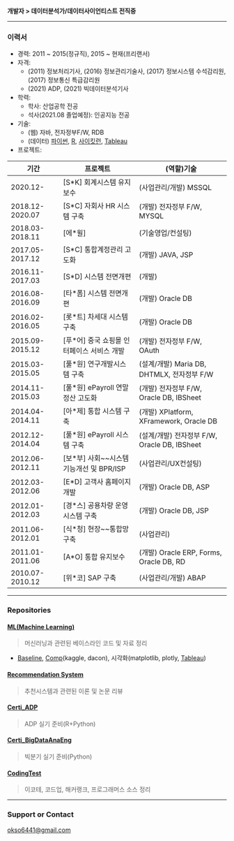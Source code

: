 **개발자 > 데이터분석가/데이터사이언티스트 전직중**  

---
### 이력서  
* 경력: 2011 ~ 2015(정규직), 2015 ~ 현재(프리랜서)  
* 자격: 
  * (2011) 정보처리기사, (2016) 정보관리기술사, (2017) 정보시스템 수석감리원, (2017) 정보통신 특급감리원
  * (2021) ADP, (2021) 빅데이터분석기사      
* 학력: 
  * 학사: 산업공학 전공 
  * 석사(2021.08 졸업예정): 인공지능 전공    
* 기술: 
  * (웹) 자바, 전자정부F/W, RDB   
  * (데이터) [파이썬](https://github.com/okso6441-ksh/CodingTest), [R](https://github.com/okso6441-ksh/Certi_ADP), [사이킷런](https://github.com/okso6441-ksh/ML), [Tableau](https://github.com/okso6441-ksh/ML/tree/master/Visualization/Tableau)      
* 프로젝트: 

|기간|프로젝트|(역할)기술|
|---|---|---|
|2020.12-|[S*K] 회계시스템 유지보수|(사업관리/개발) MSSQL|
|2018.12-2020.07|[S*C] 자회사 HR 시스템 구축|(개발) 전자정부 F/W, MYSQL|
|2018.03-2018.11|[에*윌]|(기술영업/컨설팅)|
|2017.05-2017.12|[S*C] 통합계정관리 고도화|(개발) JAVA, JSP|
|2016.11-2017.03|[S*D] 시스템 전면개편|(개발)|
|2016.08-2016.09|[타*폼] 시스템 전면개편|(개발) Oracle DB|
|2016.02-2016.05|[롯*트] 차세대 시스템 구축|(개발) Oracle DB|
|2015.09-2015.12|[푸*어] 중국 쇼핑몰 인터페이스 서비스 개발|(개발) 전자정부 F/W, OAuth|
|2015.03-2015.05|[풀*원] 연구개발시스템 구축|(설계/개발) Maria DB, DHTMLX, 전자정부 F/W|
|2014.11-2015.03|[풀*원] ePayroll 연말정산 고도화|(개발) 전자정부 F/W, Oracle DB, IBSheet|
|2014.04-2014.11|[아*제] 통합 시스템 구축|(개발) XPlatform, XFramework, Oracle DB|
|2012.12-2014.04|[풀*원] ePayroll 시스템 구축|(설계/개발) 전자정부 F/W, Oracle DB, IBSheet|
|2012.06-2012.11|[보*부] 사회~~시스템 기능개선 및 BPR/ISP|(사업관리/UX컨설팅)|
|2012.03-2012.06|[E*D] 고객사 홈페이지 개발|(개발) Oracle DB, ASP|
|2012.01-2012.03|[경*스] 공용차량 운영시스템 구축|(개발) Oracle DB, JSP|
|2011.06-2012.01|[식*청] 현장~~통합망구축|(사업관리)|
|2011.01-2011.06|[A*O] 통합 유지보수|(개발) Oracle ERP, Forms, Oracle DB, RD|
|2010.07-2010.12|[위*코] SAP 구축 |(사업관리/개발) ABAP|
---
### Repositories
#### [ML(Machine Learning)](https://github.com/okso6441-ksh/ML) 
> 머신러닝과 관련된 베이스라인 코드 및 자료 정리  
* [Baseline](https://github.com/okso6441-ksh/ML/tree/master/Baseline), [Comp](https://github.com/okso6441-ksh/ML/tree/master/competition)(kaggle, dacon), 시각화(matplotlib, plotly, [Tableau](https://github.com/okso6441-ksh/ML/tree/master/Visualization/Tableau))

#### [Recommendation System](https://github.com/okso6441-ksh/RecommendationSystem) 
> 추천시스템과 관련된 이론 및 논문 리뷰  

#### [Certi_ADP](https://github.com/okso6441-ksh/Certi_ADP) 
> ADP 실기 준비(R+Python)  

#### [Certi_BigDataAnaEng](https://github.com/okso6441-ksh/Certi_BigDataAnaEng) 
> 빅분기 실기 준비(Python)  

#### [CodingTest](https://github.com/okso6441-ksh/CodingTest) 
> 이코테, 코드업, 해커랭크, 프로그래머스 소스 정리  

---
### Support or Contact
okso6441@gmail.com  